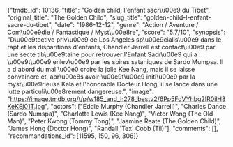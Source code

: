 {"tmdb_id": 10136, "title": "Golden child, l'enfant sacr\u00e9 du Tibet", "original_title": "The Golden Child", "slug_title": "golden-child-l-enfant-sacre-du-tibet", "date": "1986-12-12", "genre": "Action / Aventure / Com\u00e9die / Fantastique / Myst\u00e8re", "score": "5.7/10", "synopsis": "D\u00e9tective priv\u00e9 de Los Angeles sp\u00e9cialis\u00e9 dans le rapt et les disparitions d'enfants, Chandler Jarrell est contact\u00e9 par une secte tib\u00e9taine pour retrouver l'Enfant Sacr\u00e9 qui a \u00e9t\u00e9 enlev\u00e9 par les sbires sataniques de Sardo Mumpsa. Il a d'abord du mal \u00e0 croire la jolie Kee Nang, mais il se laisse convaincre et, apr\u00e8s avoir \u00e9t\u00e9 initi\u00e9 par la myst\u00e9rieuse Kala et l'honorable Docteur Hong, il se lance dans une lutte particuli\u00e8rement dangereuse.", "image": "https://image.tmdb.org/t/p/w185_and_h278_bestv2/6Pp5FdVYhbg2IR0ilH8KeKEj01T.jpg", "actors": ["Eddie Murphy (Chandler Jarrell)", "Charles Dance (Sardo Numspa)", "Charlotte Lewis (Kee Nang)", "Victor Wong (The Old Man)", "Peter Kwong (Tommy Tong)", "Jasmine Reate (The Golden Child)", "James Hong (Doctor Hong)", "Randall 'Tex' Cobb (Til)"], "comments": [], "recommandations_id": [11595, 150, 96, 306]}